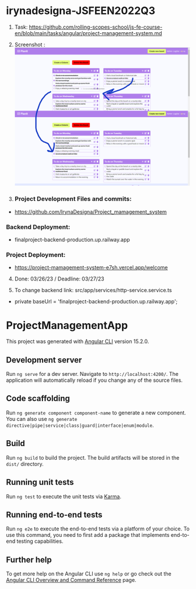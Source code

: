# irynadesigna-JSFEEN2022Q3

1. Task: https://github.com/rolling-scopes-school/js-fe-course-en/blob/main/tasks/angular/project-management-system.md
2. Screenshot : 
![](screenshots/drag-and-drop.png)

3. ### Project Development Files and commits: 
- https://github.com/IrynaDesigna/Project_mamagement_system

### Backend Deployment: 
- finalproject-backend-production.up.railway.app

### Project Deployment: 
- https://project-mamagement-system-e7sh.vercel.app/welcome


4. Done: 03/26/23 / Deadline: 03/27/23

5. To change backend link: src/app/services/http-service.service.ts
  - private baseUrl = 'finalproject-backend-production.up.railway.app';










# ProjectManagementApp

This project was generated with [Angular CLI](https://github.com/angular/angular-cli) version 15.2.0.

## Development server

Run `ng serve` for a dev server. Navigate to `http://localhost:4200/`. The application will automatically reload if you change any of the source files.

## Code scaffolding

Run `ng generate component component-name` to generate a new component. You can also use `ng generate directive|pipe|service|class|guard|interface|enum|module`.

## Build

Run `ng build` to build the project. The build artifacts will be stored in the `dist/` directory.

## Running unit tests

Run `ng test` to execute the unit tests via [Karma](https://karma-runner.github.io).

## Running end-to-end tests

Run `ng e2e` to execute the end-to-end tests via a platform of your choice. To use this command, you need to first add a package that implements end-to-end testing capabilities.

## Further help

To get more help on the Angular CLI use `ng help` or go check out the [Angular CLI Overview and Command Reference](https://angular.io/cli) page.
